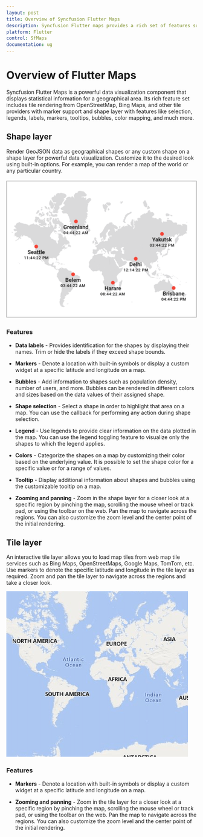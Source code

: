 ```yaml
---
layout: post
title: Overview of Syncfusion Flutter Maps
description: Syncfusion Flutter maps provides a rich set of features such as data labels, selection, markers, bubbles, assignable colors based on region, and legends.
platform: Flutter
control: SfMaps
documentation: ug
---
```


# Overview of Flutter Maps

Syncfusion Flutter Maps is a powerful data visualization component that displays statistical information for a geographical area. Its rich feature set includes tile rendering from OpenStreetMap, Bing Maps, and other tile providers with marker support and shape layer with features like selection, legends, labels, markers, tooltips, bubbles, color mapping, and much more.

## Shape layer

Render GeoJSON data as geographical shapes or any custom shape on a shape layer for powerful data visualization. Customize it to the desired look using built-in options. For example, you can render a map of the world or any particular country.

![Maps shape layer overview](images/overview/maps-overview.png)

### Features

* **Data labels** - Provides identification for the shapes by displaying their names. Trim or hide the labels if they exceed shape bounds.

* **Markers** - Denote a location with built-in symbols or display a custom widget at a specific latitude and longitude on a map.

* **Bubbles** - Add information to shapes such as population density, number of users, and more. Bubbles can be rendered in different colors and sizes based on the data values of their assigned shape.

* **Shape selection** - Select a shape in order to highlight that area on a map. You can use the callback for performing any action during shape selection.

* **Legend** - Use legends to provide clear information on the data plotted in the map. You can use the legend toggling feature to visualize only the shapes to which the legend applies.

* **Colors** - Categorize the shapes on a map by customizing their color based on the underlying value. It is possible to set the shape color for a specific value or for a range of values.

* **Tooltip** - Display additional information about shapes and bubbles using the customizable tooltip on a map.

* **Zooming and panning** - Zoom in the shape layer for a closer look at a specific region by pinching the map, scrolling the mouse wheel or track pad, or using the toolbar on the web. Pan the map to navigate across the regions. You can also customize the zoom level and the center point of the initial rendering.

## Tile layer

An interactive tile layer allows you to load map tiles from web map tile services such as Bing Maps, OpenStreetMaps, Google Maps, TomTom, etc. Use markers to denote the specific latitude and longitude in the tile layer as required. Zoom and pan the tile layer to navigate across the regions and take a closer look.

![Maps tile layer overview](images/overview/tile_layer_overview.png)

### Features

* **Markers** - Denote a location with built-in symbols or display a custom widget at a specific latitude and longitude on a map.

* **Zooming and panning** - Zoom in the tile layer for a closer look at a specific region by pinching the map, scrolling the mouse wheel or track pad, or using the toolbar on the web. Pan the map to navigate across the regions. You can also customize the zoom level and the center point of the initial rendering.